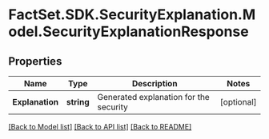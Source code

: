# FactSet.SDK.SecurityExplanation.Model.SecurityExplanationResponse

## Properties

Name | Type | Description | Notes
------------ | ------------- | ------------- | -------------
**Explanation** | **string** | Generated explanation for the security | [optional] 

[[Back to Model list]](../README.md#documentation-for-models) [[Back to API list]](../README.md#documentation-for-api-endpoints) [[Back to README]](../README.md)

